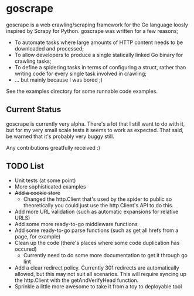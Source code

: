 # goscrape

goscrape is a web crawling/scraping framework for the Go language loosly inspired by Scrapy for Python. goscrape was written for a few reasons;

* To automate tasks where large amounts of HTTP content needs to be downloaded and processed;
* To allow developers to produce a single statically linked Go binary for crawling tasks;
* To define a spidering tasks in terms of configuring a struct, rather than writing code for every single task involved in crawling;
* ... but mainly because I was bored ;)

See the examples directory for some runnable code examples.

## Current Status

goscrape is currently very alpha. There's a lot that I still want to do with it, but for my very small scale tests it seems to work as expected. That said, be warned that it's probably very buggy still.

Any contributions greatfully received :)

## TODO List

* Unit tests (at some point)
* More sophisticated examples
* ~~Add a cookie store~~
    * Changed the http.Client that's used by the spider to public so theoretically you could just use the http.Client's API to do this.
* Add more URL validation (such as automatic expansions for relative URLS)
* Add some more ready-to-go middleware functions
* Add some ready-to-go parse functions (such as get all hrefs from a page, for example)
* Clean up the code (there's places where some code duplication has occured)
    * Currently need to do some more documentation to get it through go lint
* Add a clear redirect policy. Currently 301 redirects are automatically allowed, but this may not suit all scenarios. This will require syncing up the http.Client with the getAndVerifyHead function.
* Sprinkle a little more awesome to take it from a toy to deployable tool
